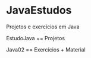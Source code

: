 # JavaEstudos
 Projetos e exercícios em Java
 
 EstudoJava == Projetos
 
 Java02 == Exercícios + Material
